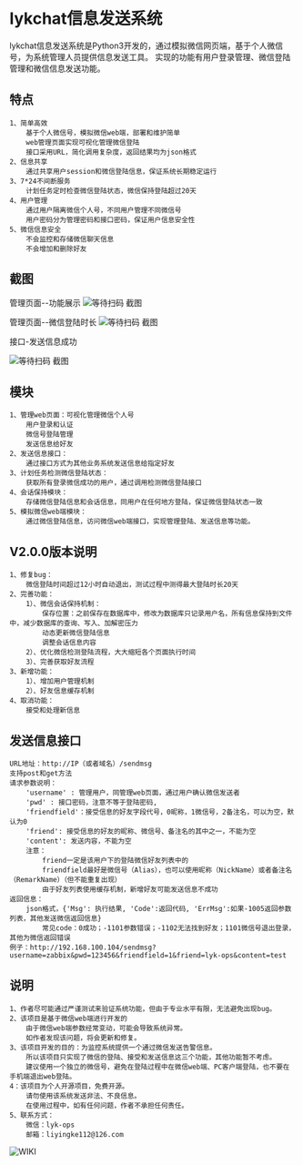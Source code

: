 # lykchat信息发送系统
lykchat信息发送系统是Python3开发的，通过模拟微信网页端，基于个人微信号，为系统管理人员提供信息发送工具。
实现的功能有用户登录管理、微信登陆管理和微信信息发送功能。


## 特点 ## 

	1、简单高效
		基于个人微信号，模拟微信web端，部署和维护简单
		web管理页面实现可视化管理微信登陆
		接口采用URL，简化调用复杂度，返回结果均为json格式
	2、信息共享
		通过共享用户session和微信登陆信息，保证系统长期稳定运行
	3、7*24不间断服务
		计划任务定时检查微信登陆状态，微信保持登陆超过20天
	4、用户管理
		通过用户隔离微信个人号，不同用户管理不同微信号
		用户密码分为管理密码和接口密码，保证用户信息安全性
	5、微信信息安全
		不会监控和存储微信聊天信息
		不会增加和删除好友


## 截图 ##

管理页面--功能展示
![等待扫码 截图](https://raw.githubusercontent.com/lykops/lykchat/master/doc/web页面--功能说明.jpg)

管理页面--微信登陆时长
![等待扫码 截图](https://raw.githubusercontent.com/lykops/lykchat/master/doc/微信登陆时间超过1天.jpg)


接口-发送信息成功

![等待扫码 截图](https://raw.githubusercontent.com/lykops/lykchat/master/doc/接口-发送信息成功.jpg)


## 模块 ##

	1、管理web页面：可视化管理微信个人号
		用户登录和认证
		微信号登陆管理
		发送信息给好友
	2、发送信息接口：
		通过接口方式为其他业务系统发送信息给指定好友
	3、计划任务检测微信登陆状态：
		获取所有登录微信成功的用户，通过调用检测微信登陆接口
	4、会话保持模块：
		存储微信登陆信息和会话信息，同用户在任何地方登陆，保证微信登陆状态一致
	5、模拟微信web端模块：
		通过微信登陆信息，访问微信web端接口，实现管理登陆、发送信息等功能。
		
	
## V2.0.0版本说明 ##
	
	1、修复bug：
		微信登陆时间超过12小时自动退出，测试过程中测得最大登陆时长20天
	2、完善功能：
		1）、微信会话保持机制：
			保存位置：之前保存在数据库中，修改为数据库只记录用户名，所有信息保持到文件中，减少数据库的查询、写入、加解密压力
			动态更新微信登陆信息
			调整会话信息内容
		2）、优化微信检测登陆流程，大大缩短各个页面执行时间
		3）、完善获取好友流程
	3、新增功能：
		1）、增加用户管理机制
		2）、好友信息缓存机制
	4、取消功能：
		接受和处理新信息


## 发送信息接口 ##
	URL地址：http://IP（或者域名）/sendmsg
	支持post和get方法
	请求参数说明：
		'username' : 管理用户，同管理web页面，通过用户确认微信发送者
        'pwd' : 接口密码，注意不等于登陆密码,
        'friendfield'：接受信息的好友字段代号，0昵称，1微信号，2备注名，可以为空，默认为0
        'friend': 接受信息的好友的昵称、微信号、备注名的其中之一，不能为空
        'content': 发送内容，不能为空
		注意：
			friend一定是该用户下的登陆微信好友列表中的
			friendfield最好是微信号（Alias），也可以使用昵称（NickName）或者备注名（RemarkName）（但不能重复出现）
			由于好友列表使用缓存机制，新增好友可能发送信息不成功
	返回信息：
		json格式，{'Msg': 执行结果, 'Code':返回代码, 'ErrMsg':如果-1005返回参数列表，其他发送微信返回信息}
			常见code：0成功；-1101参数错误；-1102无法找到好友；1101微信号退出登录，其他为微信返回错误
	例子：http://192.168.100.104/sendmsg?username=zabbix&pwd=123456&friendfield=1&friend=lyk-ops&content=test

 
## 说明 ##

	1、作者尽可能通过严谨测试来验证系统功能，但由于专业水平有限，无法避免出现bug。
	2、该项目是基于微信web端进行开发的
		由于微信web端参数经常变动，可能会导致系统异常。
		如作者发现该问题，将会更新和修复。
	3、该项目开发的目的：为监控系统提供一个通过微信发送告警信息。
		所以该项目只实现了微信的登陆、接受和发送信息这三个功能，其他功能暂不考虑。
		建议使用一个独立的微信号，避免在登陆过程中在微信web端、PC客户端登陆，也不要在手机端退出web登陆。
	4：该项目为个人开源项目，免费开源。
		请勿使用该系统发送非法、不良信息。
		在使用过程中，如有任何问题，作者不承担任何责任。
	5、联系方式：		
		微信：lyk-ops
		邮箱：liyingke112@126.com	


![WIKI](https://github.com/lykops/lykchat/wiki/)


